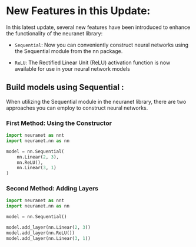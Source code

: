 # New Features in this Update:

In this latest update, several new features have been introduced to enhance the functionality of the neuranet library:

- `Sequential`: Now you can conveniently construct neural networks using the Sequential module from the nn package.

- `ReLU`: The Rectified Linear Unit (ReLU) activation function is now available for use in your neural network models

## Build models using Sequential :
When utilizing the Sequential module in the neuranet library, there are two approaches you can employ to construct neural networks.

### First Method: Using the Constructor

```python
import neuranet as nnt
import neuranet.nn as nn

model = nn.Sequential(
    nn.Linear(2, 3),
    nn.ReLU(),
    nn.Linear(3, 1)
)
```

### Second Method: Adding Layers

```python
import neuranet as nnt
import neuranet.nn as nn

model = nn.Sequential()

model.add_layer(nn.Linear(2, 3))
model.add_layer(nn.ReLU())
model.add_layer(nn.Linear(3, 1))

```